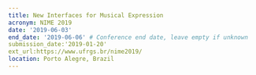 ```yaml
---
title: New Interfaces for Musical Expression
acronym: NIME 2019
date: '2019-06-03'
end_date: '2019-06-06' # Conference end date, leave empty if unknown
submission_date:'2019-01-20'
ext_url:https://www.ufrgs.br/nime2019/
location: Porto Alegre, Brazil
---
```

